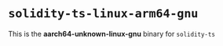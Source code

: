 <!-- cSpell:disable -->

# `solidity-ts-linux-arm64-gnu`

This is the **aarch64-unknown-linux-gnu** binary for `solidity-ts`

